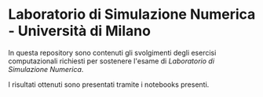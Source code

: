 # Laboratorio di Simulazione Numerica - Università di Milano

In questa repository sono contenuti gli svolgimenti degli esercisi computazionali richiesti per sostenere l'esame di *Laboratorio di Simulazione Numerica*.

I risultati ottenuti sono presentati tramite i notebooks presenti.
